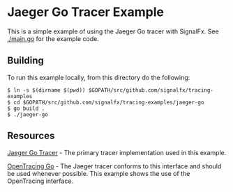 # Jaeger Go Tracer Example

This is a simple example of using the Jaeger Go tracer with SignalFx.  See
[./main.go](./main.go) for the example code.

## Building

To run this example locally, from this directory do the following:

```
$ ln -s $(dirname $(pwd)) $GOPATH/src/github.com/signalfx/tracing-examples
$ cd $GOPATH/src/github.com/signalfx/tracing-examples/jaeger-go
$ go build .
$ ./jaeger-go
```

## Resources

[Jaeger Go Tracer](https://github.com/jaegertracing/jaeger-client-go) - The
primary tracer implementation used in this example.

[OpenTracing Go](https://github.com/opentracing/opentracing-go) - The Jaeger
tracer conforms to this interface and should be used whenever possible.  This
example shows the use of the OpenTracing interface.

